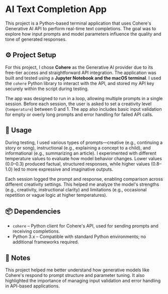 # AI Text Completion App

This project is a Python-based terminal application that uses Cohere's Generative AI API to perform real-time text completions. The goal was to explore how input prompts and model parameters influence the quality and tone of generated responses.

## ⚙️ Project Setup

For this project, I chose **Cohere** as the Generative AI provider due to its free-tier access and straightforward API integration. The application was built and tested using a **Jupyter Notebook and the macOS terminal**. I used the `cohere` Python library to interact with the API, and stored my API key securely within the script during testing.

The app was designed to run in a loop, allowing multiple prompts in a single session. Before each session, the user is asked to set a creativity level (`temperature`) between 0 and 1. The app also includes basic input validation for empty or overly long prompts and error handling for failed API calls.

## 🧪 Usage

During testing, I used various types of prompts—creative (e.g., continuing a story or song), instructional (e.g., explaining a concept to a child), and informational (e.g., summarizing an article). I experimented with different temperature values to evaluate how model behavior changes. Lower values (0.0–0.3) produced factual, structured responses, while higher values (0.8–1.0) led to more expressive and imaginative outputs.

Each session logged the prompt and response, enabling comparison across different creativity settings. This helped me analyze the model's strengths (e.g., creativity, instructional clarity) and limitations (e.g., occasional repetition or vague logic at higher temperatures).

## 📦 Dependencies

- `cohere` – Python client for Cohere's API, used for sending prompts and receiving completions.
- Python 3.x – Compatible with standard Python environments; no additional frameworks required.

## 📝 Notes

This project helped me better understand how generative models like Cohere's respond to prompt structure and parameter tuning. It also highlighted the importance of managing input validation and error handling in API-based applications.
